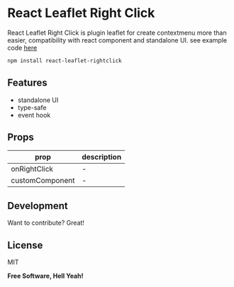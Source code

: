# React Leaflet Right Click

React Leaflet Right Click is plugin leaflet for create contextmenu more than easier, compatibility with react component and standalone UI. see example code [here](-)

```sh
npm install react-leaflet-rightclick
```

## Features

- standalone UI
- type-safe
- event hook

## Props

| prop            | description |
| --------------- | ----------- |
| onRightClick    | -           |
| customComponent | -           |

## Development

Want to contribute? Great!

## License

MIT

**Free Software, Hell Yeah!**
